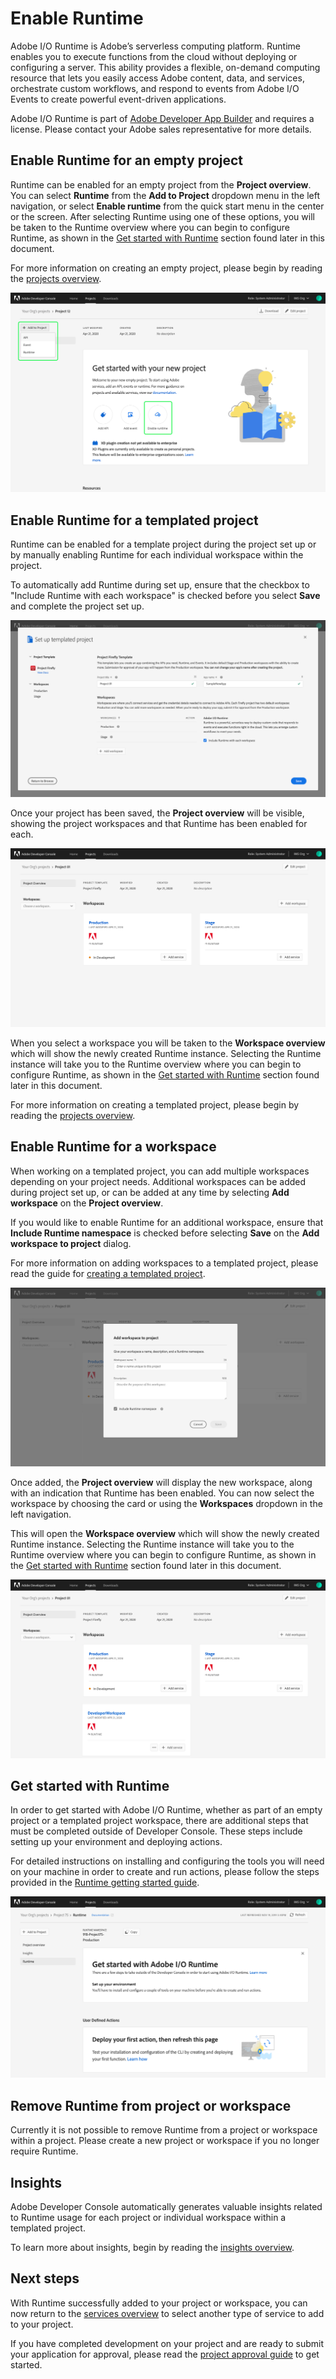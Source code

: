 # Enable Runtime

Adobe I/O Runtime is Adobe’s serverless computing platform. Runtime enables you to execute functions from the cloud without deploying or configuring a server. This ability provides a flexible, on-demand computing resource that lets you easily access Adobe content, data, and services, orchestrate custom workflows, and respond to events from Adobe I/O Events to create powerful event-driven applications.

<InlineAlert slots="text"/>

Adobe I/O Runtime is part of [Adobe Developer App Builder](https://helpx.adobe.com/legal/product-descriptions/adobe-developer-app-builder.html) and requires a license. Please contact your Adobe sales representative for more details.

## Enable Runtime for an empty project

Runtime can be enabled for an empty project from the **Project overview**. You can select **Runtime** from the **Add to Project** dropdown menu in the left navigation, or select **Enable runtime** from the quick start menu in the center or the screen. After selecting Runtime using one of these options, you will be taken to the Runtime overview where you can begin to configure Runtime, as shown in the [Get started with Runtime](#get-started-with-runtime) section found later in this document.

For more information on creating an empty project, please begin by reading the [projects overview](../projects/index.md).

![](../../images/runtime-empty-project.png)

## Enable Runtime for a templated project

Runtime can be enabled for a template project during the project set up or by manually enabling Runtime for each individual workspace within the project. 

To automatically add Runtime during set up, ensure that the checkbox to "Include Runtime with each workspace" is checked before you select **Save** and complete the project set up.

![](../../images/set-up-templated-project.png)

Once your project has been saved, the **Project overview** will be visible, showing the project workspaces and that Runtime has been enabled for each. 

![](../../images/runtime-workspaces.png)

When you select a workspace you will be taken to the **Workspace overview** which will show the newly created Runtime instance. Selecting the Runtime instance will take you to the Runtime overview where you can begin to configure Runtime, as shown in the [Get started with Runtime](#get-started-with-runtime) section found later in this document.

For more information on creating a templated project, please begin by reading the [projects overview](../projects/index.md).

## Enable Runtime for a workspace

When working on a templated project, you can add multiple workspaces depending on your project needs. Additional workspaces can be added during project set up, or can be added at any time by selecting **Add workspace** on the **Project overview**.

If you would like to enable Runtime for an additional workspace, ensure that **Include Runtime namespace** is checked before selecting **Save** on the **Add workspace to project** dialog.

For more information on adding workspaces to a templated project, please read the guide for [creating a templated project](../projects/projects-template.md).

![](../../images/runtime-add-workspace.png)

Once added, the **Project overview** will display the new workspace, along with an indication that Runtime has been enabled. You can now select the workspace by choosing the card or using the **Workspaces** dropdown in the left navigation. 

This will open the **Workspace overview** which will show the newly created Runtime instance. Selecting the Runtime instance will take you to the Runtime overview where you can begin to configure Runtime, as shown in the [Get started with Runtime](#get-started-with-runtime) section found later in this document.

![](../../images/runtime-new-workspace.png)

## Get started with Runtime

In order to get started with Adobe I/O Runtime, whether as part of an empty project or a templated project workspace, there are additional steps that must be completed outside of Developer Console. These steps include setting up your environment and deploying actions.

For detailed instructions on installing and configuring the tools you will need on your machine in order to create and run actions, please follow the steps provided in the [Runtime getting started guide](https://www.adobe.com/go/devs_Runtime_get_started).

![](../../images/runtime-get-started.png)

## Remove Runtime from project or workspace

Currently it is not possible to remove Runtime from a project or workspace within a project. Please create a new project or workspace if you no longer require Runtime.

## Insights

Adobe Developer Console automatically generates valuable insights related to Runtime usage for each project or individual workspace within a templated project.

To learn more about insights, begin by reading the [insights overview](../insights.md).

## Next steps

With Runtime successfully added to your project or workspace, you can now return to the [services overview](../services/index.md) to select another type of service to add to your project.

If you have completed development on your project and are ready to submit your application for approval, please read the [project approval guide](../projects/approval.md) to get started.
